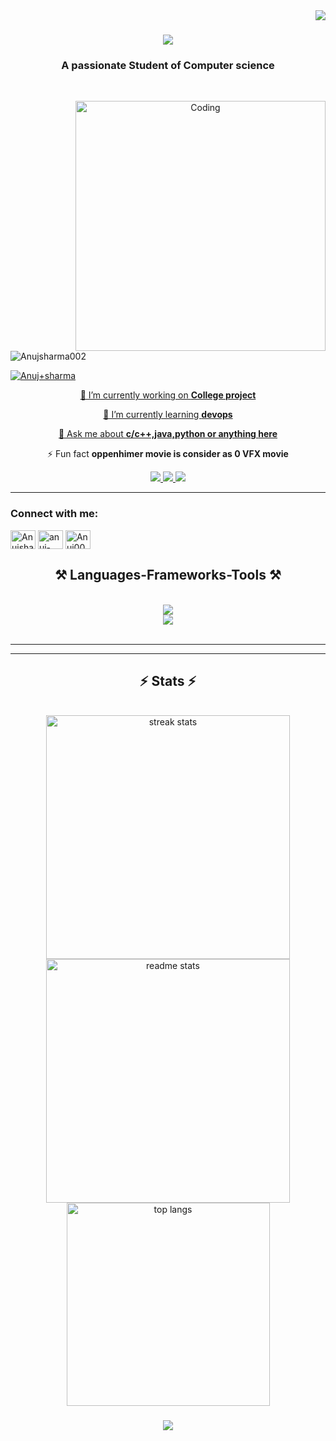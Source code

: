 <img align="right" src="https://visitor-badge.laobi.icu/badge?page_id=Anujsharma002.Anujsharma002" />

<h1 align="center">
    <img src="https://readme-typing-svg.herokuapp.com/?font=Righteous&size=35&center=true&vCenter=true&width=500&height=70&duration=4000&lines=Hi+There!+👋;+I'm+Anuj+sharma!;" />
</h1>

<h3 align="center">A passionate Student of Computer science </h3>

<br/>
<div align="center">
<img align="right" alt="Coding" width="400" src="https://cdn.dribbble.com/users/1162077/screenshots/3848914/programmer.gif">


<p align="left"> <img src="https://komarev.com/ghpvc/?username=Anujsharma002&label=Profile%20views&color=0e75b6&style=flat" alt="Anujsharma002" /> </p>

<p align="left"> <a href="https://twitter.com/AnujSharma0002" target="blank"><img src="https://img.shields.io/twitter/follow/Anujsharma0002?logo=twitter&style=for-the-badge" alt="Anuj+sharma"  </p>
 
 🔭 I’m currently working on  **College project**
 
 🌱 I’m currently learning **devops**

 💬 Ask me about **c/c++,java,python or anything [here](https://github.com/Anujsharma002/Anujsharma002/issues)**

 ⚡ Fun fact **oppenhimer movie is consider as 0 VFX movie**
 
 </div>
 
<div align="center"> 
  <a href="mailto:anuj.sharma.cs02@gmail.com">
    <img src="https://img.shields.io/badge/Gmail-333333?style=for-the-badge&logo=gmail&logoColor=red" />
  </a>
  <a href="https://www.linkedin.com/in/anuj-sharma-24b550226" target="_blank">
    <img src="https://img.shields.io/badge/LinkedIn-0077B5?style=for-the-badge&logo=linkedin&logoColor=white" target="_blank" />
  </a>
  <a href="" target="_blank">
     <img src="https://img.shields.io/badge/Portfolio-FF5722?style=for-the-badge&logo=todoist&logoColor=white" target="_blank" /> <!-- sqlite, safari, google-chrome are other good icon options -->
  </a>
</div>

 <hr/>
 <h3 align="left">Connect with me:</h3>
<p align="left">
<a href="https://twitter.com/AnujSharma0002" target="blank"><img align="center" src="https://raw.githubusercontent.com/rahuldkjain/github-profile-readme-generator/master/src/images/icons/Social/twitter.svg" alt="Anujsharma0002" height="30" width="40" /></a>
<a href="https://www.linkedin.com/in/anuj-sharma-24b550226" target="blank"><img align="center" src="https://raw.githubusercontent.com/rahuldkjain/github-profile-readme-generator/master/src/images/icons/Social/linked-in-alt.svg" alt="anuj-sharma-24b550226" height="30" width="40" /></a>
<a href="https://hashnode.com/@Anuj002" target="blank"><img align="center" src="https://raw.githubusercontent.com/rahuldkjain/github-profile-readme-generator/master/src/images/icons/Social/hashnode.svg" alt="Anuj002" height="30" width="40" /></a>
</p>
 
<h2 align="center">⚒️ Languages-Frameworks-Tools ⚒️</h2>
<br/>
<div align="center">
    <img src="https://skillicons.dev/icons?i=github,python,c,cpp,java" /><br>
    <img src="https://skillicons.dev/icons?i=linux,vscode,git,vim,emacs" />
</div>

<br/>
<hr/>

<div align="center">
</div>

<hr/>

<h2 align="center">⚡ Stats ⚡</h2>
<br>
<div align=center>
  <img width=390 src="https://streak-stats.demolab.com/?user=Anujsharma002&count_private=true&theme=react&border_radius=10" alt="streak stats"/>
  <img width=390 src="https://github-readme-stats-salesp07.vercel.app/api?username=Anujsharma002&count_private=true&show_icons=true&theme=react&rank_icon=github&border_radius=10" alt="readme stats" />
  <br/>
  <img width=325 align="center" src="https://https://github-readme-stats.vercel.app/api/top-langs/?username=Anujsharma002&hide=HTML&langs_count=8&layout=compact&theme=react&border_radius=10&size_weight=0.5&count_weight=0.5&exclude_repo=github-readme-stats" alt="top langs" />
</div>
  

<h3 align="center">
    <img src="https://readme-typing-svg.herokuapp.com/?font=Righteous&size=25&center=true&vCenter=true&width=500&height=70&duration=4000&lines=Thanks+for+visiting!+✌️;+Shoot+me+a+message+on+Linkedin!;I'm+always+down+to+collab+:)">
</h3>

<br/>
